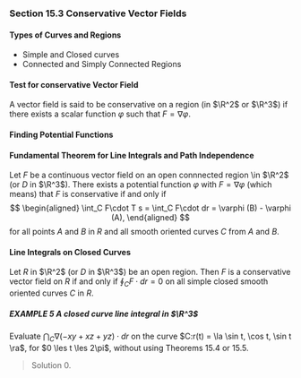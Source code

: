### Section 15.3 Conservative Vector Fields

#### Types of Curves and Regions
+ Simple and Closed curves
+ Connected and Simply Connected Regions

#### Test for conservative Vector Field
A vector field is said to be conservative on a region (in $\R^2$ or $\R^3$) if there exists a scalar function $\varphi$ such that $F = \nabla\varphi$.

#### Finding Potential Functions

#### Fundamental Theorem for Line Integrals and Path Independence
Let $F$ be a continuous vector field on an open connnected region \in $\R^2$ (or $D$ in $\R^3$). There exists a potential function $\varphi$ with $F = \nabla\varphi$ (which means) that $F$ is conservative if and only if
$$
\begin{aligned}
\int_C F\cdot T s = \int_C F\cdot dr = \varphi (B) - \varphi (A),
\end{aligned}
$$
for all points $A$ and $B$ in $R$ and all smooth oriented curves $C$ from $A$ and $B$.

#### Line Integrals on Closed Curves
Let $R$ in $\R^2$ (or $D$ in $\R^3$) be an open region. Then $F$ is a conservative vector field on $R$ if and only if $\oint_C F \cdot dr = 0$ on all simple closed smooth oriented curves $C$ in $R$.

##### EXAMPLE 5 A closed curve line integral in $\R^3$
Evaluate $\dint_C \nabla(-xy + xz + yz) \cdot dr$ on the curve $C:r(t) = \la \sin t, \cos t, \sin t \ra$, for $0 \les t \les 2\pi$, without using Theorems 15.4 or 15.5.
>Solution
$0$.
